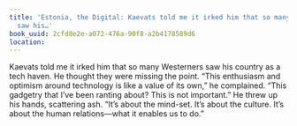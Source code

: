 ```yaml
---
title: 'Estonia, the Digital: Kaevats told me it irked him that so many Westerners
  saw his…'
book_uuid: 2cfd8e2e-a072-476a-90f8-a2b4178589d6
location: 
---
```


Kaevats told me it irked him that so many Westerners saw his country as a
tech haven. He thought they were missing the point. “This enthusiasm and
optimism around technology is like a value of its own,” he complained.
“This gadgetry that I’ve been ranting about? This is not important.” He
threw up his hands, scattering ash. “It’s about the mind-set. It’s about
the culture. It’s about the human relations—what it enables us to do.”